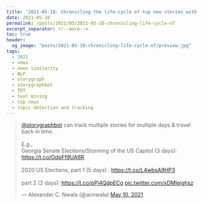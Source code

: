 ```yaml
---
title: '2021-05-10: Chronicling the life-cycle of top new stories with StoryGraphBot'
date: 2021-05-10
permalink: /posts/2021/05/2021-05-10-chronicling-life-cycle-of
excerpt_separator: <!--more-->
toc: true
header: 
  og_image: "posts/2021-05-10-chronicling-life-cycle-of/preview.jpg"
tags:
  - 2021
  - news
  - news similarity
  - NLP 
  - storygraph 
  - storygraphbot 
  - TDT 
  - text mining 
  - top news 
  - topic detection and tracking
---
```


<blockquote class="twitter-tweet"><p lang="en" dir="ltr"><a href="https://twitter.com/storygraphbot?ref_src=twsrc%5Etfw">@storygraphbot</a> can track multiple stories for multiple days &amp; travel back in time.<br><br>E.g.,<br>Georgia Senate Elections/Storming of the US Capitol (3 days): <a href="https://t.co/OdpFf9UA6R">https://t.co/OdpFf9UA6R</a><br><br>2020 US Elections, part 1 (5 days) : <a href="https://t.co/L4wbsA9HP3">https://t.co/L4wbsA9HP3</a><br><br>part 2 (2 days): <a href="https://t.co/pPi4QdpECg">https://t.co/pPi4QdpECg</a> <a href="https://t.co/xDMIeighsz">pic.twitter.com/xDMIeighsz</a></p>&mdash; Alexander C. Nwala (@acnwala) <a href="https://twitter.com/acnwala/status/1391839682875568129?ref_src=twsrc%5Etfw">May 10, 2021</a></blockquote> <script async src="https://platform.twitter.com/widgets.js" charset="utf-8"></script> 